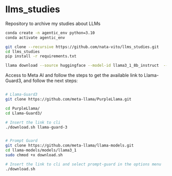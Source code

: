 # llms_studies
Repository to archive my studies about LLMs 

```bash
conda create -n agentic_env python=3.10
conda activate agentic_env

git clone --recursive https://github.com/nata-vito/llms_studies.git
cd llms_studies
pip install -r requirements.txt

llama download --source huggingface --model-id llama3_1_8b_instruct  --hf-token $HF_TOKEN
```

Access to Meta AI and follow the steps to get the available link to Llama-Guard3, and follow the next steps:

```bash

# Llama-Guard3
git clone https://github.com/meta-llama/PurpleLlama.git

cd PurpleLlama/
cd Llama-Guard3/

# Insert the link to cli
./download.sh llama-guard-3 


# Prompt Guard
git clone https://github.com/meta-llama/llama-models.git
cd llama-models/models/llama3_1
sudo chmod +x download.sh 

# Insert the link to cli and select prompt-guard in the options menu
./download.sh



```